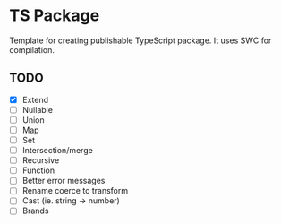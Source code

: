# TS Package 

Template for creating publishable TypeScript package. It uses SWC for compilation.

## TODO

- [x] Extend
- [ ] Nullable
- [ ] Union
- [ ] Map
- [ ] Set
- [ ] Intersection/merge
- [ ] Recursive
- [ ] Function
- [ ] Better error messages
- [ ] Rename coerce to transform
- [ ] Cast (ie. string -> number)
- [ ] Brands
